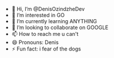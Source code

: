 - 👋 Hi, I’m @DenisOzindzheDev
- 👀 I’m interested in GO
- 🌱 I’m currently learning ANYTHING
- 💞️ I’m looking to collaborate on GOOGLE
- 📫 How to reach me u can't
- 😄 Pronouns: Denis
- ⚡ Fun fact: i fear of the dogs 

<!---
DenisOzindzheDev/DenisOzindzheDev is a ✨ special ✨ repository because its `README.md` (this file) appears on your GitHub profile.
You can click the Preview link to take a look at your changes.
--->

